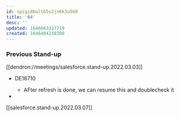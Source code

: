 ```yaml
---
id: spigi8bwltb5s2jn6k3u560
title: '04'
desc: ''
updated: 1646663327719
created: 1646404238309
---
```


### Previous Stand-up

[[dendron://meetings/salesforce.stand-up.2022.03.03]]

- DE16710
    - AFter refresh is done, we can resume this and doublecheck it 

- 

[[salesforce.stand-up.2022.03.07]]
